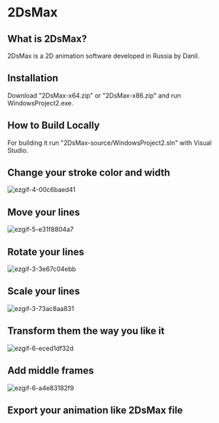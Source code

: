 # 2DsMax
## What is 2DsMax?
2DsMax is a 2D animation software developed in Russia by Danil. 
## Installation
Download "2DsMax-x64.zip" or "2DsMax-x86.zip" and run WindowsProject2.exe.
## How to Build Locally
For building it run "2DsMax-source/WindowsProject2.sln" with Visual Studio.
## Change your stroke color and width
![ezgif-4-00c6baed41](https://github.com/Pythonese/2DsMax/assets/127021579/2eaf9f86-f6c2-4ff2-b03b-fc2de4056201)

## Move your lines
![ezgif-5-e31f8804a7](https://github.com/Pythonese/2DsMax/assets/127021579/e509e7ce-9e78-49a0-b41d-9bc0cc0b017b)

## Rotate your lines
![ezgif-3-3e67c04ebb](https://github.com/Pythonese/2DsMax/assets/127021579/3936397f-5ee8-4f23-8a5a-fdce893afa6e)

## Scale your lines
![ezgif-3-73ac8aa831](https://github.com/Pythonese/2DsMax/assets/127021579/e9bd3725-73d7-4588-b24c-896b01d93732)

## Transform them the way you like it
![ezgif-6-eced1df32d](https://github.com/Pythonese/2DsMax/assets/127021579/56f70301-1455-439d-9a13-72f7a0fb7c25)

## Add middle frames
![ezgif-6-a4e83182f9](https://github.com/Pythonese/2DsMax/assets/127021579/51b18c3e-4469-408f-83a3-a14c981a238d)

## Export your animation like 2DsMax file
